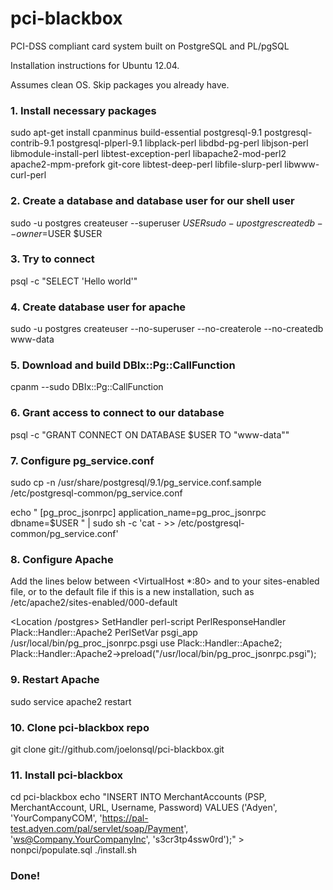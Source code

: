 pci-blackbox
============

PCI-DSS compliant card system built on PostgreSQL and PL/pgSQL

Installation instructions for Ubuntu 12.04.

Assumes clean OS. Skip packages you already have.

### 1. Install necessary packages
sudo apt-get install cpanminus build-essential postgresql-9.1 postgresql-contrib-9.1 postgresql-plperl-9.1 libplack-perl libdbd-pg-perl libjson-perl libmodule-install-perl libtest-exception-perl libapache2-mod-perl2 apache2-mpm-prefork git-core libtest-deep-perl libfile-slurp-perl libwww-curl-perl

### 2. Create a database and database user for our shell user
sudo -u postgres createuser --superuser $USER
sudo -u postgres createdb --owner=$USER $USER

### 3. Try to connect
psql -c "SELECT 'Hello world'"

### 4. Create database user for apache
sudo -u postgres createuser --no-superuser --no-createrole --no-createdb www-data

### 5. Download and build DBIx::Pg::CallFunction
cpanm --sudo DBIx::Pg::CallFunction

### 6. Grant access to connect to our database
psql -c "GRANT CONNECT ON DATABASE $USER TO \"www-data\""

### 7. Configure pg_service.conf
sudo cp -n /usr/share/postgresql/9.1/pg_service.conf.sample /etc/postgresql-common/pg_service.conf

echo "
[pg_proc_jsonrpc]
application_name=pg_proc_jsonrpc
dbname=$USER
" | sudo sh -c 'cat - >> /etc/postgresql-common/pg_service.conf'

### 8. Configure Apache

Add the lines below between <VirtualHost *:80> and </VirtualHost>
to your sites-enabled file, or to the default file if this
is a new installation, such as /etc/apache2/sites-enabled/000-default

<Location /postgres>
  SetHandler perl-script
  PerlResponseHandler Plack::Handler::Apache2
  PerlSetVar psgi_app /usr/local/bin/pg_proc_jsonrpc.psgi
</Location>
<Perl>
  use Plack::Handler::Apache2;
  Plack::Handler::Apache2->preload("/usr/local/bin/pg_proc_jsonrpc.psgi");
</Perl>

### 9. Restart Apache
sudo service apache2 restart

### 10. Clone pci-blackbox repo
git clone git://github.com/joelonsql/pci-blackbox.git

### 11. Install pci-blackbox
cd pci-blackbox
echo "INSERT INTO MerchantAccounts (PSP, MerchantAccount, URL, Username, Password) VALUES ('Adyen', 'YourCompanyCOM', 'https://pal-test.adyen.com/pal/servlet/soap/Payment', 'ws@Company.YourCompanyInc', 's3cr3tp4ssw0rd');" > nonpci/populate.sql
./install.sh

### Done!
